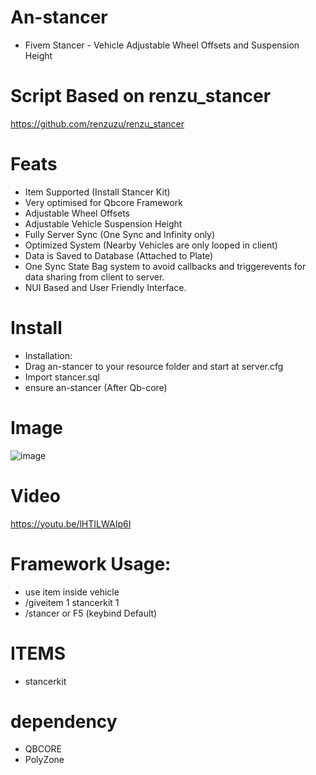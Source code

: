 # An-stancer
- Fivem Stancer - Vehicle Adjustable Wheel Offsets and Suspension Height

# Script Based on renzu_stancer 
https://github.com/renzuzu/renzu_stancer

# Feats
- Item Supported (Install Stancer Kit)
- Very optimised for Qbcore Framework
- Adjustable Wheel Offsets
- Adjustable Vehicle Suspension Height
- Fully Server Sync (One Sync and Infinity only)
- Optimized System (Nearby Vehicles are only looped in client)
- Data is Saved to Database (Attached to Plate)
- One Sync State Bag system to avoid callbacks and triggerevents for data sharing from client to server.
- NUI Based and User Friendly Interface.

# Install
- Installation:
- Drag an-stancer to your resource folder and start at server.cfg
- Import stancer.sql
- ensure an-stancer (After Qb-core)

# Image
![image](https://cdn.discordapp.com/attachments/837147253562146846/1020302491646169088/unknown.png)

# Video

https://youtu.be/lHTILWAIp6I

# Framework Usage: 
- use item inside vehicle
- /giveitem 1 stancerkit 1
- /stancer or F5 (keybind Default)

# ITEMS
- stancerkit

# dependency 
- QBCORE
- PolyZone